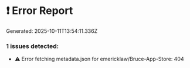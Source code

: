 # ❗ Error Report

Generated: 2025-10-11T13:54:11.336Z

### 1 issues detected:
- ⚠️  Error fetching metadata.json for emericklaw/Bruce-App-Store: 404
